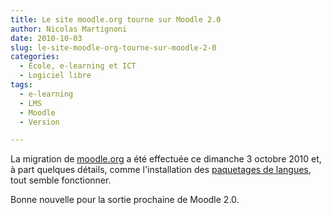 ```yaml
---
title: Le site moodle.org tourne sur Moodle 2.0
author: Nicolas Martignoni
date: 2010-10-03
slug: le-site-moodle-org-tourne-sur-moodle-2-0
categories:
  - École, e-learning et ICT
  - Logiciel libre
tags:
  - e-learning
  - LMS
  - Moodle
  - Version

---
```

La migration de [moodle.org][1] a été effectuée ce dimanche 3 octobre 2010 et, à part quelques détails, comme l'installation des [paquetages de langues][2], tout semble fonctionner.

Bonne nouvelle pour la sortie prochaine de Moodle 2.0.

 [1]: https://moodle.org/
 [2]: https://download.moodle.org/langpack/2.0/

<!--more-->
